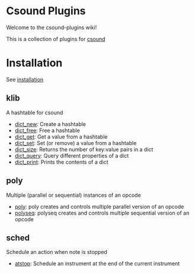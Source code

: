 # Csound Plugins

Welcome to the csound-plugins wiki! 

This is a collection of plugins for [csound](https://csound.com/)

# Installation

See [installation](installation)


## klib

A hashtable for csound

* [dict_new](opcodes/dict_new): Create a hashtable 
* [dict_free](opcodes/dict_free): Free a hashtable 
* [dict_get](opcodes/dict_get): Get a value from a hashtable 
* [dict_set](opcodes/dict_set): Set (or remove) a value from a hashtable 
* [dict_size](opcodes/dict_size): Returns the number of key:value pairs in a dict 
* [dict_query](opcodes/dict_query): Query different properties of a dict 
* [dict_print](opcodes/dict_print): Prints the contents of a dict 


## poly

Multiple (parallel or sequential) instances of an opcode

* [poly](opcodes/poly): poly creates and controls multiple parallel version of an opcode 
* [polyseq](opcodes/polyseq): polyseq creates and controls multiple sequential version of an opcode 


## sched

Schedule an action when note is stopped

* [atstop](opcodes/atstop): Schedule an instrument at the end of the current instrument 




